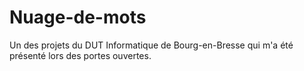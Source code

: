 Nuage-de-mots
=============

Un des projets du DUT Informatique de Bourg-en-Bresse qui m'a été présenté lors des portes ouvertes.
